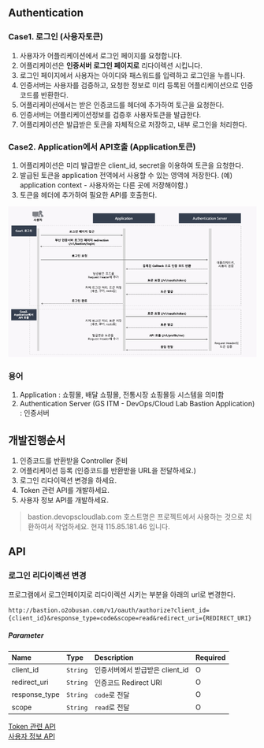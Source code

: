 ## Authentication

### Case1. 로그인 (사용자토큰)

1. 사용자가 어플리케이션에서 로그인 페이지를 요청합니다.
2. 어플리케이션은 **인증서버 로그인 페이지로** 리다이렉션 시킵니다.
3. 로그인 페이지에서 사용자는 아이디와 패스워드를 입력하고 로그인을 누릅니다.
4. 인증서버는 사용자를 검증하고, 요청한 정보로 미리 등록된 어플리케이션으로 인증코드를 반환한다.
5. 어플리케이션에서는 받은 인증코드를 헤더에 추가하여 토근을 요청한다.
6. 인증서버는 어플리케이션정보를 검증후 사용자토큰을 발급한다.
7. 어플리케이션은 발급받은 토큰을 자체적으로 저장하고, 내부 로그인을 처리한다.

### Case2. Application에서 API호출 (Application토큰)

1. 어플리케이션은 미리 발급받은 client_id, secret을 이용하여 토큰을 요청한다.
2. 발급된 토큰을 application 전역에서 사용할 수 있는 영역에 저장한다. (예) application context - 사용자와는 다른 곳에 저장해야함.)
3. 토큰을 헤더에 추가하여 필요한 API를 호출한다.

![](../images/flow.png)

### 용어

1. Application : 쇼핑몰, 배달 쇼핑몰, 전통시장 쇼핑몰등 시스템을 의미함
2. Authentication Server (GS ITM - DevOps/Cloud Lab Bastion Application) : 인증서버



## 개발진행순서

1. 인증코드를 반환받을 Controller 준비
2. 어플리케이션 등록 (인증코드를 반환받을 URL을 전달하세요.)
3. 로그인 리다이렉션 변경을 하세요.
4. Token 관련 API를 개발하세요.
5. 사용자 정보 API를 개발하세요.

> bastion.devopscloudlab.com 호스트명은 프로젝트에서 사용하는 것으로 치환하여서 작업하세요.
> 현재 115.85.181.46 입니다.

 

## API

### 로그인 리다이렉션 변경

프로그램에서 로그인페이지로 리다이렉션 시키는 부분을 아래의 url로 변경한다.

```shell
http://bastion.o2obusan.com/v1/oauth/authorize?client_id={client_id}&response_type=code&scope=read&redirect_uri={REDIRECT_URI}
```

##### Parameter

| Name          | Type     | Description                     | Required |
| :------------ | :------- | :------------------------------ | :------- |
| client_id     | `String` | 인증서버에서 받급받은 client_id | O        |
| redirect_uri  | `String` | 인증코드 Redirect URI           | O        |
| response_type | `String` | `code`로 전달                   | O        |
| scope         | `String` | `read`로 전달                   | O        |



[Token 관련 API](./apis/token.md)<br/>
[사용자 정보 API](./apis/profile_me.md)